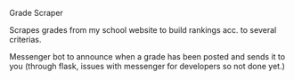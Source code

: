 Grade Scraper

Scrapes grades from my school website to build rankings acc. to several criterias.

Messenger bot to announce when a grade has been posted and sends it to you (through flask, issues with messenger for developers so not done yet.)
